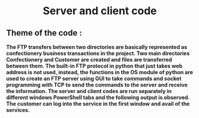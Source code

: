 # <center><b> Server and client code 

## Theme of the code :


The FTP transfers between two directories are basically represented as confectionery
business transactions in the project. Two main directories Confectionery and Customer are 
created and files are transferred between them.
The built-in FTP protocol in python that just takes web address is not used, instead, the 
functions in the OS module of python are used to create an FTP server using GUI to take 
commands and socket programming with TCP to send the commands to the server and receive 
the information.
The server and client codes are run separately in different windows PowerShell tabs and the 
following output is observed. The customer can log into the service in the first window and 
avail of the services.
